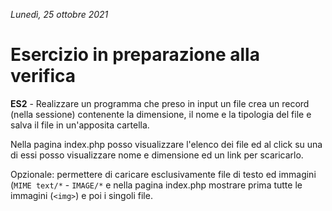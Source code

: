 *Lunedì, 25 ottobre 2021*

# Esercizio in preparazione alla verifica

**ES2** - Realizzare un programma che preso in input un file crea un record (nella sessione) contenente la dimensione, il nome e la tipologia del file e salva il file in un'apposita cartella.

Nella pagina index.php posso visualizzare l'elenco dei file ed al click su una di essi posso visualizzare nome e dimensione ed un link per scaricarlo.

Opzionale: permettere di caricare esclusivamente file di testo ed immagini (`MIME text/*` - `IMAGE/*` e nella pagina index.php mostrare prima tutte le immagini (`<img>`) e poi i singoli file.